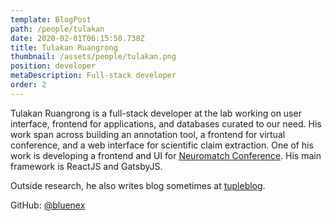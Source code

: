```yaml
---
template: BlogPost
path: /people/tulakan
date: 2020-02-01T06:15:50.738Z
title: Tulakan Ruangrong
thumbnail: /assets/people/tulakan.png
position: developer
metaDescription: Full-stack developer
order: 2
---
```


Tulakan Ruangrong is a full-stack developer at the lab working on user interface, frontend for applications, and databases curated to our need. His work span across building an annotation tool, a frontend for virtual conference, and a web interface for scientific claim extraction. One of his work is developing a frontend and UI for [Neuromatch Conference](https://neuromatch.io/conference). His main framework is ReactJS and GatsbyJS.

Outside research, he also writes blog sometimes at [tupleblog](https://tupleblog.github.io/).

GitHub: [@bluenex](https://github.com/bluenex)
